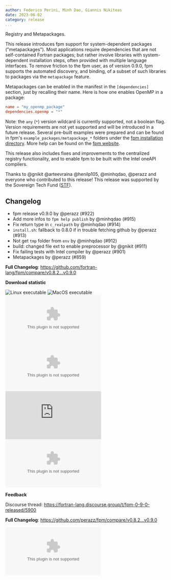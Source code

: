 ```yaml
---
author: Federico Perini, Minh Dao, Giannis Nikiteas 
date: 2023-06-02
category: release
...
```


Registry and Metapackages.

This release introduces fpm support for system-dependent packages ("metapackages"). 
Most applications require dependencies that are not self-contained Fortran packages; but rather involve libraries with system-dependent installation steps, often provided with multiple language interfaces.
To remove friction to the fpm user, as of version 0.9.0, fpm supports the automated discovery, and binding, of a subset of such libraries to packages via the `metapackage` feature.

Metapackages can be enabled in the manifest in the `[dependencies]` section, just by recalling their name. Here is how one enables OpenMP in a package:

```toml
name = "my_openmp_package"
dependencies.openmp = "*"
```

Note: the `any` (`*`) version wildcard is currently supported, not a boolean flag. Version requirements are not yet supported and will be introduced in a future release. Several pre-built examples were prepared and can be found in fpm's `example_packages/metapackage_*` folders under the [fpm installation directory](https://github.com/fortran-lang/fpm/tree/main/example_packages). More help can be found on the [fpm website](https://fpm.fortran-lang.org/en/spec/metapackages.html).

This release also includes fixes and improvements to the centralized registry functionality, and to enable fpm to be built with the Intel oneAPI compilers.

Thanks to @gnikit @arteevraina @henilp105, @minhqdao, @perazz and everyone who contributed to this release! This release was supported by the Sovereign Tech Fund ([STF](https://sovereigntechfund.de/de/)).

## Changelog

* fpm release v0.9.0 by @perazz (#922)
* Add more infos to `fpm help publish` by @minhqdao (#915)
* Fix return type in `c_realpath` by @minhqdao (#914)
* `install.sh`: fallback to 0.8.0 if in trouble fetching github by @perazz (#913)
* Not get `tmp` folder from `env` by @minhqdao (#912)
* build: changed file ext to enable preprocessor by @gnikit (#911)
* Fix failing tests with Intel compiler by @perazz (#901) 
* Metapackages by @perazz (#859)

**Full Changelog**: https://github.com/fortran-lang/fpm/compare/v0.8.2...v0.9.0

**Download statistic**

![Linux executable](https://img.shields.io/github/downloads/fortran-lang/fpm/v0.9.0/fpm-0.9.0-linux-x86_64?label=%20&style=flat-square)
![MacOS executable](https://img.shields.io/github/downloads/fortran-lang/fpm/v0.9.0/fpm-0.9.0-macos-x86_64?label=%20&style=flat-square)
![Windows executable](https://img.shields.io/github/downloads/fortran-lang/fpm/v0.9.0/fpm-0.9.0-windows-x86_64.exe?label=%20&style=flat-square)
![Windows installer](https://img.shields.io/github/downloads/fortran-lang/fpm/v0.9.0/fpm-installer-0.9.0.exe?label=%20&style=flat-square)
![Source file](https://img.shields.io/github/downloads/fortran-lang/fpm/v0.9.0/fpm-0.9.0.f90?label=%20&style=flat-square)
![Source archive](https://img.shields.io/github/downloads/fortran-lang/fpm/v0.9.0/fpm-0.9.0.zip?label=%20&style=flat-square)

**Feedback**

Discourse thread: https://fortran-lang.discourse.group/t/fpm-0-9-0-released/5900 

**Full Changelog**: https://github.com/perazz/fpm/compare/v0.8.2...v0.9.0

![Source archive](https://img.shields.io/github/downloads/fortran-lang/fpm/v0.9.0/fpm-0.9.0.zip?label=%20&style=flat-square)


